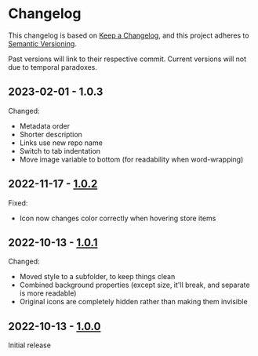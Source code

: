 # Changelog

This changelog is based on [Keep a Changelog](https://keepachangelog.com/), and this project adheres to [Semantic Versioning](https://semver.org/).

Past versions will link to their respective commit. Current versions will not due to temporal paradoxes.

## 2023-02-01 - 1.0.3
Changed:
  - Metadata order
  - Shorter description
  - Links use new repo name
  - Switch to tab indentation
  - Move image variable to bottom (for readability when word-wrapping)

## 2022-11-17 - [1.0.2](https://github.com/Commenter25/userstuffs/blob/b26533133e5e41ce25c390d41b773d7d8dd99ef4/xeniasteam/xeniasteam.user.css)
Fixed:
  - Icon now changes color correctly when hovering store items

## 2022-10-13 - [1.0.1](https://github.com/Commenter25/userstuffs/blob/42436b16012bc259413cb6366d7e18d695a313ec/xeniasteam.user.css)
Changed:
  - Moved style to a subfolder, to keep things clean
  - Combined background properties (except size, it'll break, and separate is more readable)
  - Original icons are completely hidden rather than making them invisible

## 2022-10-13 - [1.0.0](https://github.com/Commenter25/userstuffs/blob/19359b9fe3a10fc76984e74a1ca5b2b4d40a0437/xeniasteam.user.css)
Initial release
